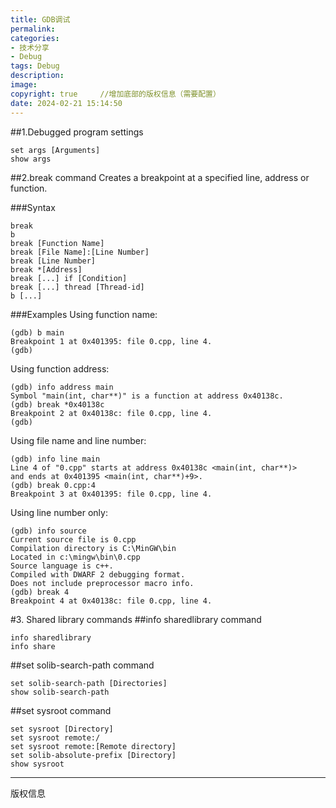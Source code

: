 ```yaml
---
title: GDB调试
permalink: 
categories: 
- 技术分享
- Debug
tags: Debug
description: 
image: 
copyright: true     //增加底部的版权信息（需要配置）
date: 2024-02-21 15:14:50
---
```


##1.Debugged program settings
```
set args [Arguments]
show args
```

##2.break command
Creates a breakpoint at a specified line, address or function.

<!--more-->



###Syntax
```
break
b
break [Function Name]
break [File Name]:[Line Number]
break [Line Number]
break *[Address]
break [...] if [Condition]
break [...] thread [Thread-id]
b [...]
```
###Examples
Using function name:
```
(gdb) b main
Breakpoint 1 at 0x401395: file 0.cpp, line 4.
(gdb)
```
Using function address:
```
(gdb) info address main
Symbol "main(int, char**)" is a function at address 0x40138c.
(gdb) break *0x40138c
Breakpoint 2 at 0x40138c: file 0.cpp, line 4.
(gdb)
```
Using file name and line number:
```
(gdb) info line main
Line 4 of "0.cpp" starts at address 0x40138c <main(int, char**)>
and ends at 0x401395 <main(int, char**)+9>.
(gdb) break 0.cpp:4
Breakpoint 3 at 0x401395: file 0.cpp, line 4.
```
Using line number only:
```
(gdb) info source
Current source file is 0.cpp
Compilation directory is C:\MinGW\bin
Located in c:\mingw\bin\0.cpp
Source language is c++.
Compiled with DWARF 2 debugging format.
Does not include preprocessor macro info.
(gdb) break 4
Breakpoint 4 at 0x40138c: file 0.cpp, line 4.
```
#3. Shared library commands
##info sharedlibrary command
```
info sharedlibrary
info share
```
##set solib-search-path command
```
set solib-search-path [Directories]
show solib-search-path
```
##set sysroot command
```
set sysroot [Directory]
set sysroot remote:/
set sysroot remote:[Remote directory]
set solib-absolute-prefix [Directory]
show sysroot
```

<hr />
版权信息